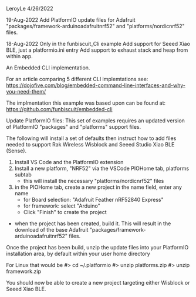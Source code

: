 
LeroyLe   4/26/2022

19-Aug-2022
  Add PlatformIO update files for Adafruit "packages/framework-arduinoadafruitnrf52" and "platforms/nordicnrf52" files.

18-Aug-2022
  Only in the funbiscuit_Cli example
     Add support for Seeed Xiao BLE, just a platformio.ini entry
     Add support to exhaust stack and heap from within app.

An Embedded CLI implementation. 

For an article comparing 5 different CLI implemtations see:
https://dojofive.com/blog/embedded-command-line-interfaces-and-why-you-need-them/

The implmentation this example was based upon can be found at: 
	https://github.com/funbiscuit/embedded-cli




Update PlatformIO files:
This set of examples requires an updated version of PlatformIO "packages" and "platforms" support files.

The following will install a set of defaults then instruct how to add files
needed to support Rak Wireless Wisblock and Seeed Studio Xiao BLE (Sense).

1. Install VS Code and the PlatformIO extension
2. Install a new platform, "NRF52" via the VSCode PIOHome tab, platforms subtab 
   - this will install the necessary "platforms/nordicnrf52" files
3. in the PIOHome tab, create a new project
   in the name field, enter any name
   - for Board selection: "Adafruit Feather nRF52840 Express"
   - for framework: select "Arduino"
   - Click "Finish" to create the project
- when the project has been created, build it. This will result in the download
of the base Adafruit "packages/framework-arduinoadafruitnrf52" files.

Once the project has been build, unzip the update files into your PlatformIO
installation area, by default within your user home directory

For Linux that would be
#> cd ~/.platformio
#> unzip platforms.zip
#> unzip framework.zip

You should now be able to create a new project targeting either Wisblock or Seeed Xiao BLE.
